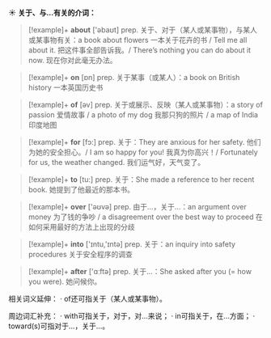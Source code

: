 ☀ <span class="category">**关于、与…有关的介词：**</span>
>[!example]+ <span class="vocabulary">**about**</span> ['əbaʊt] 
> <span class="definition">prep. 关于、对于（某人或某事物），与某人或某事物有关：</span>a book about flowers 一本关于花卉的书 / Tell me all about it. 把这件事全部告诉我。/ There’s nothing you can do about it now. 现在你对此毫无办法。

>[!example]+ <span class="vocabulary">**on**</span> [ɒn] 
> <span class="definition">prep. 关于某事（或某人）：</span>a book on British history 一本英国历史书

>[!example]+ <span class="vocabulary">**of**</span> [əv] 
> <span class="definition">prep. 关于或展示、反映（某人或某事物）：</span>a story of passion 爱情故事 / a photo of my dog 我那只狗的照片 / a map of India 印度地图

>[!example]+ <span class="vocabulary">**for**</span> [fɔ:] 
> <span class="definition">prep. 关于：</span>They are anxious for her safety. 他们为她的安全担心。/ I am so happy for you! 我真为你高兴！/ Fortunately for us, the weather changed. 我们运气好，天气变了。

>[!example]+ <span class="vocabulary">**to**</span> [tu:] 
> <span class="definition">prep. 关于：</span>She made a reference to her recent book. 她提到了他最近的那本书。

>[!example]+ <span class="vocabulary">**over**</span> ['əʊvə] 
> <span class="definition">prep. 由于…，关于…：</span>an argument over money 为了钱的争吵 / a disagreement over the best way to proceed 在如何采用最好的方法上出现的分歧

>[!example]+ <span class="vocabulary">**into**</span> ['ɪntu,'ɪntə] 
> <span class="definition">prep. 关于：</span>an inquiry into safety procedures 关于安全程序的调查

>[!example]+ <span class="vocabulary">**after**</span> ['ɑːftə] 
> <span class="definition">prep. 关于…：</span>She asked after you (= how you were). 她问候你。

相关词义延伸：
· of还可指关于（某人或某事物）。

周边词汇补充：
· with可指关于，对于，对…来说；
· in可指关于，在…方面；
· toward(s)可指对于…，关于…。
